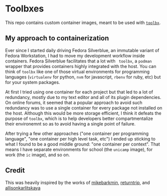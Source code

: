 # Toolbxes

This repo contains custom container images, meant to be used with
[`toolbx`](https://github.com/containers/toolbox).

## My approach to containerization

Ever since I started daily driving Fedora Silverblue, an immutable variant of
Fedora Workstation, I had to move my development workflow inside containers.
Fedora Silverblue facilitates that a lot with ` toolbx`, a `podman` wrapper
that provides containers highly integrated with the host. You can think of
`toolbx` like one of those virtual environments for programming languages
(`virtualenv` for python, `nvm` for javascript, `rbenv` for ruby, etc) but for
your system packages.

At first I tried using one container for each project but that led to a lot of
redundancy, mostly due to my text editor and all of its plugin dependencies. On
online forums, it seemed that a popular approach to avoid such redundancy was
to use a single container for every package not installed on the host. Although
this would be more storage efficient, I think it defeats the purpose of
`toolbx`, which is to help developers better compartmentalize their
environemnt so as to avoid having a single point of failure.

After trying a few other approaches ("one container per programming language",
"one container per high level task, etc") I ended up sticking to what I found
to be a good middle ground: "one container per context". That means I have
separate environments for school (the `unicamp` image), for work (the `ic`
image), and so on.

## Credit

This was heavily inspired by the works of
[mikebarkmin](https://github.com/mikebarkmin/fedora-toolbox),
[returntrip](https://github.com/returntrip/mytoolboxes), and
[allisonkarlitskaya](https://github.com/allisonkarlitskaya/lisbox)
